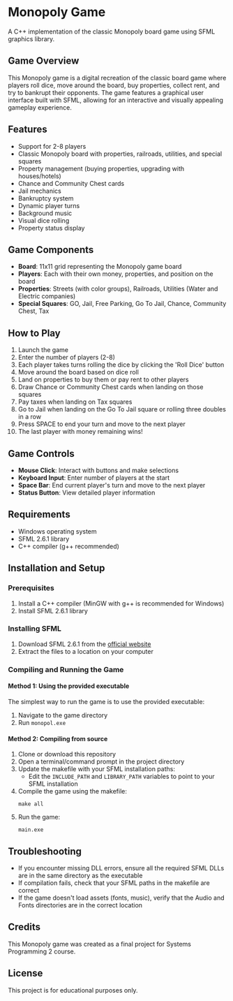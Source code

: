 # Monopoly Game

A C++ implementation of the classic Monopoly board game using SFML graphics library.

## Game Overview

This Monopoly game is a digital recreation of the classic board game where players roll dice, move around the board, buy properties, collect rent, and try to bankrupt their opponents. The game features a graphical user interface built with SFML, allowing for an interactive and visually appealing gameplay experience.

## Features

- Support for 2-8 players
- Classic Monopoly board with properties, railroads, utilities, and special squares
- Property management (buying properties, upgrading with houses/hotels)
- Chance and Community Chest cards
- Jail mechanics
- Bankruptcy system
- Dynamic player turns
- Background music
- Visual dice rolling
- Property status display

## Game Components

- **Board**: 11x11 grid representing the Monopoly game board
- **Players**: Each with their own money, properties, and position on the board
- **Properties**: Streets (with color groups), Railroads, Utilities (Water and Electric companies)
- **Special Squares**: GO, Jail, Free Parking, Go To Jail, Chance, Community Chest, Tax

## How to Play

1. Launch the game
2. Enter the number of players (2-8)
3. Each player takes turns rolling the dice by clicking the 'Roll Dice' button
4. Move around the board based on dice roll
5. Land on properties to buy them or pay rent to other players
6. Draw Chance or Community Chest cards when landing on those squares
7. Pay taxes when landing on Tax squares
8. Go to Jail when landing on the Go To Jail square or rolling three doubles in a row
9. Press SPACE to end your turn and move to the next player
10. The last player with money remaining wins!

## Game Controls

- **Mouse Click**: Interact with buttons and make selections
- **Keyboard Input**: Enter number of players at the start
- **Space Bar**: End current player's turn and move to the next player
- **Status Button**: View detailed player information

## Requirements

- Windows operating system
- SFML 2.6.1 library
- C++ compiler (g++ recommended)

## Installation and Setup

### Prerequisites

1. Install a C++ compiler (MinGW with g++ is recommended for Windows)
2. Install SFML 2.6.1 library

### Installing SFML

1. Download SFML 2.6.1 from the [official website](https://www.sfml-dev.org/download.php)
2. Extract the files to a location on your computer

### Compiling and Running the Game

#### Method 1: Using the provided executable

The simplest way to run the game is to use the provided executable:

1. Navigate to the game directory
2. Run `monopol.exe`

#### Method 2: Compiling from source

1. Clone or download this repository
2. Open a terminal/command prompt in the project directory
3. Update the makefile with your SFML installation paths:
   - Edit the `INCLUDE_PATH` and `LIBRARY_PATH` variables to point to your SFML installation
4. Compile the game using the makefile:
   ```
   make all
   ```
5. Run the game:
   ```
   main.exe
   ```

## Troubleshooting

- If you encounter missing DLL errors, ensure all the required SFML DLLs are in the same directory as the executable
- If compilation fails, check that your SFML paths in the makefile are correct
- If the game doesn't load assets (fonts, music), verify that the Audio and Fonts directories are in the correct location

## Credits

This Monopoly game was created as a final project for Systems Programming 2 course.

## License

This project is for educational purposes only.
